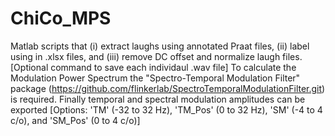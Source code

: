 # ChiCo_MPS
Matlab scripts that (i) extract laughs using annotated Praat files, (ii) label using in .xlsx files, and (iii) remove DC offset and normalize laugh files. [Optional command to save each individaul .wav file] To calculate the Modulation Power Spectrum the "Spectro-Temporal Modulation Filter" package (https://github.com/flinkerlab/SpectroTemporalModulationFilter.git) is required. Finally temporal and spectral modulation amplitudes can be exported [Options: 'TM' (-32 to 32 Hz), 'TM_Pos' (0 to 32 Hz), 'SM' (-4 to 4 c/o), and 'SM_Pos' (0 to 4 c/o)] 


